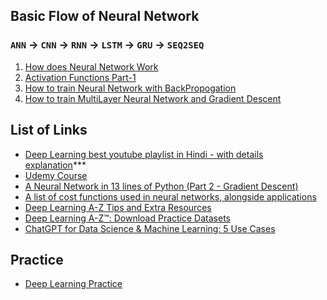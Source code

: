 ## Basic Flow of Neural Network  
### `ANN` &rarr; `CNN` &rarr; `RNN` &rarr; `LSTM` &rarr; `GRU` &rarr; `SEQ2SEQ`
1. [How does Neural Network Work](https://youtu.be/JkeiEYkLEvM?si=6UqWlhp7bqfjKxVi)
2. [Activation Functions Part-1](https://youtu.be/SXrXUqDjICA?si=EU00oLzaSSumEP0j)
3. [How to train Neural Network with BackPropogation](https://youtu.be/mH9GBJ6og5A?si=IScBaTaQlGctcD38)
4. [How to train MultiLayer Neural Network and Gradient Descent](https://www.youtube.com/watch?v=cxPAvoIbsIk&list=PLZoTAELRMXVPGU70ZGsckrMdr0FteeRUi&index=9&ab_channel=KrishNaik)

## List of Links
- [Deep Learning best youtube playlist in Hindi - with details explanation](https://youtube.com/playlist?list=PLKnIA16_RmvYuZauWaPlRTC54KxSNLtNn&si=9qa1AND0_RlD-L20)***
- [Udemy Course](https://www.udemy.com/course/deeplearning)<br>
- [A Neural Network in 13 lines of Python (Part 2 - Gradient Descent)](https://iamtrask.github.io/2015/07/27/python-network-part2/)<br>
- [A list of cost functions used in neural networks, alongside applications](https://stats.stackexchange.com/questions/154879/a-list-of-cost-functions-used-in-neural-networks-alongside-applications)<br>
- [Deep Learning A-Z Tips and Extra Resources](https://sdsclub.com/deep-learning-a-z-a-z/)<br>
- [Deep Learning A-Z™: Download Practice Datasets](https://www.tfcertification.com/pages/deep-learning)<br>
- [ChatGPT for Data Science & Machine Learning: 5 Use Cases](https://www.youtube.com/watch?v=Bw7pAYv6iaM&ab_channel=SuperDataScience)<br>

## Practice 
- [Deep Learning Practice](https://github.com/Anikcb/Deep-Learning-Practice)
